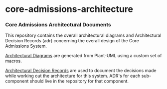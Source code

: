 # core-admissions-architecture

### Core Admissions Architectural Documents

This repository contains the overall architectural diagrams and Architectural Decision Records (adr) concerning the overall design of the Core Admissions System. 

[Architectural Diagrams](doc/architecture/diagrams) are generated from Plant-UML using a custom set of macros. 

[Architectural Decision Records](doc/architecture/adr) are used to document the decisions made while working out the architecture for this system. ADR's for each sub-component should live in the repository for that component. 


